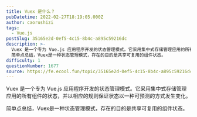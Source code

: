 ```yaml
---
title: Vuex 是什么？
pubDatetime: 2022-02-27T18:19:05.000Z
author: caorushizi
tags:
  - Vue.js
postSlug: 35165e2d-0ef5-4c15-8b4c-a895c59216dc
description: >-
  Vuex 是一个专为 Vue.js 应用程序开发的状态管理模式。它采用集中式存储管理应用的所有组件的状态，并以相应的规则保证状态以一种可预测的方式发生变化。
  简单点总结，Vuex是一种状态管理模式，存在的目的是共享可复用的组件状态。
difficulty: 1
questionNumber: 1677
source: https://fe.ecool.fun/topic/35165e2d-0ef5-4c15-8b4c-a895c59216dc
---
```


Vuex 是一个专为 Vue.js 应用程序开发的状态管理模式。它采用集中式存储管理应用的所有组件的状态，并以相应的规则保证状态以一种可预测的方式发生变化。

简单点总结，Vuex是一种状态管理模式，存在的目的是共享可复用的组件状态。
